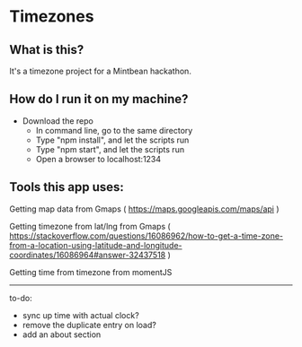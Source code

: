 # Timezones

## What is this?

It's a timezone project for a Mintbean hackathon.

## How do I run it on my machine?
- Download the repo
  - In command line, go to the same directory
  - Type "npm install", and let the scripts run
  - Type "npm start", and let the scripts run
  - Open a browser to localhost:1234

## Tools this app uses:
  Getting map data from Gmaps
  ( https://maps.googleapis.com/maps/api )
  
  Getting timezone from lat/lng from Gmaps
  ( https://stackoverflow.com/questions/16086962/how-to-get-a-time-zone-from-a-location-using-latitude-and-longitude-coordinates/16086964#answer-32437518 )

  Getting time from timezone from 
  momentJS


- - - 


to-do:

- sync up time with actual clock?
- remove the duplicate entry on load?
- add an about section